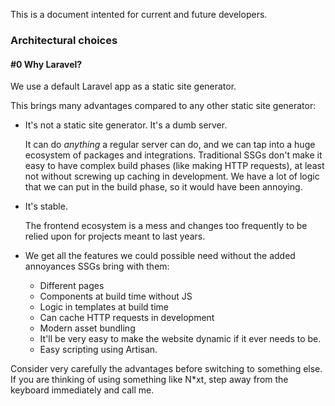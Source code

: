 This is a document intented for current and future developers.

### Architectural choices

#### #0 Why Laravel?
We use a default Laravel app as a static site generator.

This brings many advantages compared to any other static site generator:

* It's not a static site generator. It's a dumb server.
  
  It can do _anything_ a regular server can do, and we can tap into a huge ecosystem of packages and integrations.
  Traditional SSGs don't make it easy to have complex build phases (like making HTTP requests), at least not without
  screwing up
  caching in development. We have a lot of logic that we can put in the build phase, so it would have been annoying.
* It's stable.
  
  The frontend ecosystem is a mess and changes too frequently to be relied upon for projects meant to last years.
* We get all the features we could possible need without the added annoyances SSGs bring with them:
    * Different pages
    * Components at build time without JS
    * Logic in templates at build time
    * Can cache HTTP requests in development
    * Modern asset bundling
    * It'll be very easy to make the website dynamic if it ever needs to be.
    * Easy scripting using Artisan.

Consider very carefully the advantages before switching to something else. If you are thinking of using something like
N*xt, step away from the keyboard immediately and call me.
